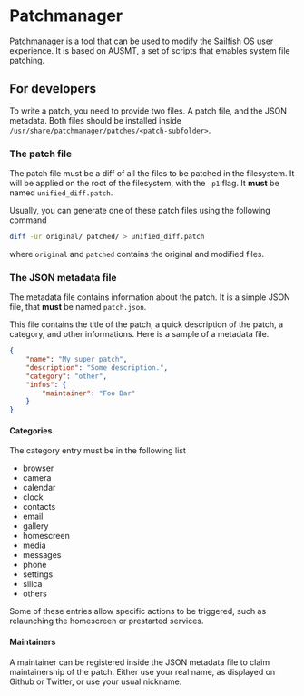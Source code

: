 # Patchmanager

Patchmanager is a tool that can be used to modify the Sailfish OS user experience.
It is based on AUSMT, a set of scripts that emables system file patching.

## For developers

To write a patch, you need to provide two files. A patch file, and the JSON metadata.
Both files should be installed inside `/usr/share/patchmanager/patches/<patch-subfolder>`.

### The patch file

The patch file must be a diff of all the files to be patched in the filesystem. It will
be applied on the root of the filesystem, with the `-p1` flag. It **must** be named 
`unified_diff.patch`.

Usually, you can generate one of these patch files using the following command

```bash
diff -ur original/ patched/ > unified_diff.patch
```

where `original` and `patched` contains the original and modified files.

### The JSON metadata file

The metadata file contains information about the patch. It is a simple JSON file, that **must**
be named `patch.json`.

This file contains the title of the patch, a quick description of the patch, a category,
and other informations. Here is a sample of a metadata file.

```json
{
    "name": "My super patch",
    "description": "Some description.",
    "category": "other",
    "infos": {
        "maintainer": "Foo Bar"
    }
}
```

#### Categories

The category entry must be in the following list
- browser
- camera
- calendar
- clock
- contacts
- email
- gallery
- homescreen
- media
- messages
- phone
- settings
- silica
- others

Some of these entries allow specific actions to be triggered, such as relaunching the homescreen
or prestarted services.

#### Maintainers

A maintainer can be registered inside the JSON metadata file to claim maintainership of the patch. 
Either use your real name, as displayed on Github or Twitter, or use your usual nickname.
